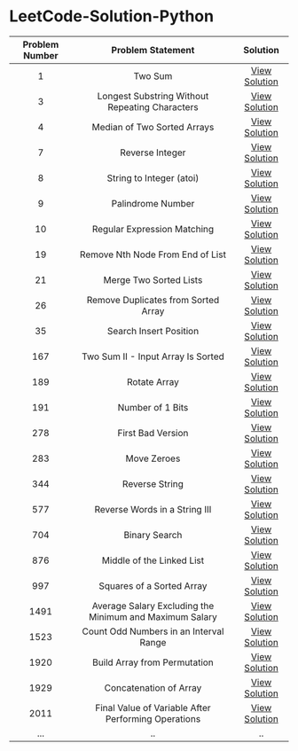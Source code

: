 # LeetCode-Solution-Python

|Problem Number|Problem Statement|Solution|
|:---:|:---:|:---:|
| 1 | Two Sum | [View Solution](https://github.com/anurag629/LeetCode-Solution/tree/main/1.%20Two%20Sum) |
| 3 | Longest Substring Without Repeating Characters | [View Solution](https://github.com/anurag629/LeetCode-Solution/tree/main/3.%20Longest%20Substring%20Without%20Repeating%20Characters) |
| 4 | Median of Two Sorted Arrays | [View Solution](https://github.com/anurag629/LeetCode-Solution/tree/main/4.%20Median%20of%20Two%20Sorted%20Arrays) |
| 7 | Reverse Integer | [View Solution](https://github.com/anurag629/LeetCode-Solution/tree/main/7.%20Reverse%20Integer) |
| 8 | String to Integer (atoi) | [View Solution](https://github.com/anurag629/LeetCode-Solution/tree/main/8.%20String%20to%20Integer%20(atoi)) |
| 9 | Palindrome Number | [View Solution](https://github.com/anurag629/LeetCode-Solution/tree/main/9.%20Palindrome%20Number) |
| 10 | Regular Expression Matching | [View Solution](https://github.com/anurag629/LeetCode-Solution/tree/main/10.%20Regular%20Expression%20Matching) |
| 19 | Remove Nth Node From End of List | [View Solution](https://github.com/anurag629/LeetCode-Solution/tree/main/19.%20Remove%20Nth%20Node%20From%20End%20of%20List) |
| 21 | Merge Two Sorted Lists | [View Solution](https://github.com/anurag629/LeetCode-Solution/tree/main/21.%20Merge%20Two%20Sorted%20Lists) |
| 26 | Remove Duplicates from Sorted Array | [View Solution](https://github.com/anurag629/LeetCode-Solution/tree/main/26.%20Remove%20Duplicates%20from%20Sorted%20Array) |
| 35 | Search Insert Position | [View Solution](https://github.com/anurag629/LeetCode-Solution/tree/main/35.%20Search%20Insert%20Position) |
| 167 | Two Sum II - Input Array Is Sorted | [View Solution](https://github.com/anurag629/LeetCode-Solution/tree/main/167.%20Two%20Sum%20II%20-%20Input%20Array%20Is%20Sorted) |
| 189 | Rotate Array | [View Solution](https://github.com/anurag629/LeetCode-Python-Solution/tree/main/189.%20Rotate%20Array) |
| 191 | Number of 1 Bits | [View Solution](https://github.com/anurag629/LeetCode-Solution/blob/main/191.%20Number%20of%201%20Bits/191.%20Number%20of%201%20Bits.py) |
| 278 | First Bad Version | [View Solution](https://github.com/anurag629/LeetCode-Solution/tree/main/278.%20First%20Bad%20Version) |
| 283 | Move Zeroes | [View Solution](https://github.com/anurag629/LeetCode-Solution/tree/main/283.%20Move%20Zeroes) |
| 344 | Reverse String | [View Solution](https://github.com/anurag629/LeetCode-Solution/tree/main/344.%20Reverse%20String) |
| 577 | Reverse Words in a String III | [View Solution](https://github.com/anurag629/LeetCode-Solution/tree/main/557.%20Reverse%20Words%20in%20a%20String%20III) |
| 704 | Binary Search | [View Solution](https://github.com/anurag629/LeetCode-Solution/tree/main/704.%20Binary%20Search) |
| 876 | Middle of the Linked List | [View Solution](https://github.com/anurag629/LeetCode-Solution/tree/main/876.%20Middle%20of%20the%20Linked%20List) |
| 997 | Squares of a Sorted Array | [View Solution](https://github.com/anurag629/LeetCode-Solution/tree/main/977.%20Squares%20of%20a%20Sorted%20Array) |
| 1491 |  Average Salary Excluding the Minimum and Maximum Salary | [View Solution](https://github.com/anurag629/LeetCode-Solution/blob/main/1491.%20Average%20Salary%20Excluding%20the%20Minimum%20and%20Maximum%20Salary/1491.%20Average%20Salary%20Excluding%20the%20Minimum%20and%20Maximum%20Salary.py) |
| 1523 | Count Odd Numbers in an Interval Range | [View Solution](https://github.com/anurag629/LeetCode-Solution/blob/main/1523.%20Count%20Odd%20Numbers%20in%20an%20Interval%20Range/1523.%20Count%20Odd%20Numbers%20in%20an%20Interval%20Range.py) |
| 1920 | Build Array from Permutation | [View Solution](https://github.com/anurag629/LeetCode-Solution/tree/main/1920.%20Build%20Array%20from%20Permutation) |
| 1929 | Concatenation of Array | [View Solution](https://github.com/anurag629/LeetCode-Solution/tree/main/1929.%20Concatenation%20of%20Array) |
| 2011 | Final Value of Variable After Performing Operations | [View Solution](https://github.com/anurag629/LeetCode-Solution/tree/main/2011.%20Final%20Value%20of%20Variable%20After%20Performing%20Operations) |
| ... | .. | .. |


